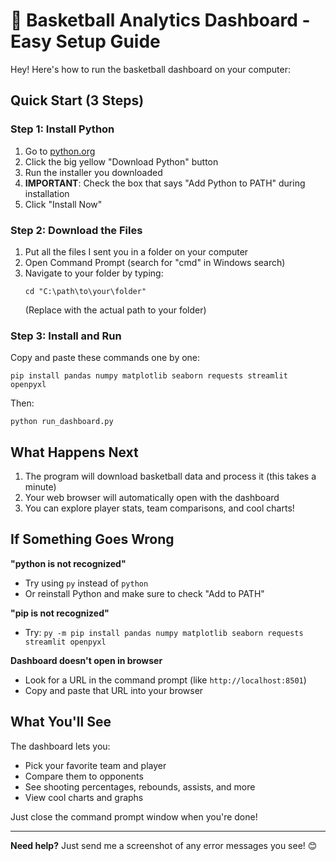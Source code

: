 # 🏀 Basketball Analytics Dashboard - Easy Setup Guide

Hey! Here's how to run the basketball dashboard on your computer:

## Quick Start (3 Steps)

### Step 1: Install Python
1. Go to [python.org](https://www.python.org/downloads/)
2. Click the big yellow "Download Python" button
3. Run the installer you downloaded
4. **IMPORTANT**: Check the box that says "Add Python to PATH" during installation
5. Click "Install Now"

### Step 2: Download the Files
1. Put all the files I sent you in a folder on your computer
2. Open Command Prompt (search for "cmd" in Windows search)
3. Navigate to your folder by typing:
   ```
   cd "C:\path\to\your\folder"
   ```
   (Replace with the actual path to your folder)

### Step 3: Install and Run
Copy and paste these commands one by one:

```
pip install pandas numpy matplotlib seaborn requests streamlit openpyxl
```

Then:

```
python run_dashboard.py
```

## What Happens Next

1. The program will download basketball data and process it (this takes a minute)
2. Your web browser will automatically open with the dashboard
3. You can explore player stats, team comparisons, and cool charts!

## If Something Goes Wrong

**"python is not recognized"**
- Try using `py` instead of `python`
- Or reinstall Python and make sure to check "Add to PATH"

**"pip is not recognized"**
- Try: `py -m pip install pandas numpy matplotlib seaborn requests streamlit openpyxl`

**Dashboard doesn't open in browser**
- Look for a URL in the command prompt (like `http://localhost:8501`)
- Copy and paste that URL into your browser

## What You'll See

The dashboard lets you:
- Pick your favorite team and player
- Compare them to opponents
- See shooting percentages, rebounds, assists, and more
- View cool charts and graphs

Just close the command prompt window when you're done!

---

**Need help?** Just send me a screenshot of any error messages you see! 😊 